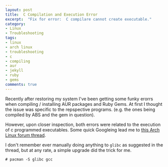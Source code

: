 ```yaml
---
layout: post
title:  C Compilation and Execution Error
excerpt:  "Fix for error:  C compilare cannot create executable."
category:
- Linux
- Troubleshooting
tags:
- linux
- arch linux
- troubleshooting
- c
- compiling
- aur
- jekyll
- ruby
- gems
comments: true
---
```


Recently after restoring my system I've been getting some 
funky erorrs when compiling / installing AUR packages and Ruby Gems.  At first I thought 
the issue was specific to the repspective programs.  (e.g. 
the ones being compiled by ABS and the gem in question).

However, upon closer inspection, both errors were related 
to the execution of c programmed executables.  Some quick 
Googleing lead me to [this Arch Linux forum 
thread](https://bbs.archlinux.org/viewtopic.php?id=107372).

I don't remember ever manually doing anything to 
```glibc``` as suggested in the thread, but at any rate, a 
simple upgrade did the trick for me.

```# pacman -S glibc gcc```
